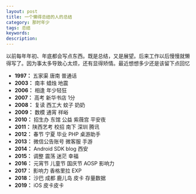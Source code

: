 ```yaml
---
layout: post
title: 一个懒得总结的人的总结
category: 那时年少
tags: 总结
keywords:
description: 
---
```


以前每年年初、年底都会写点东西。既是总结，又是展望。后来工作以后慢慢就懒得写了。因为事太多导致心太烦，还有显得矫情。最近想想多少还是该留下点回忆

- **1997：** 五家渠 唐南 普通话
- **2003：** 南丰 蜡烛 地震
- **2006：** 相逢 年少轻狂
- **2007：** 高考 新华书店 1分
- **2008：** 复读 西工大 蚊子 奶奶 
- **2009：** 数模 通宵 祥峪 
- **2010：** 招生办 东馆 公益 紫薇宫 平安夜
- **2011：** 陕西艺考 校招 南下 深圳 腾讯
- **2012：** 春节 宁夏 毕业 PHP 桌游助手
- **2013：** 微信公告账号 微客服 手游
- **2014：** Android SDK blog 西安
- **2015：** 调整 震荡 迷茫 幸福
- **2016：** 元宵节 儿童节 国庆节 AOSP 影响力 
- **2017：** 影响力 香格里拉 EXP
- **2018：** 沙巴 成都 鹿儿岛 皮卡 存量数据
- **2019：** iOS 皮卡皮卡